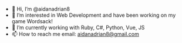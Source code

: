 - 👋 Hi, I’m @aidanadrian8
- 👀 I’m interested in Web Development and have been working on my game Wordsack!
- 🌱 I’m currently working with Ruby, C#, Python, Vue, JS
- 📫 How to reach me email: aidanadrian8@gmail.com

<!---
aidanadrian8/aidanadrian8 is a ✨ special ✨ repository because its `README.md` (this file) appears on your GitHub profile.
You can click the Preview link to take a look at your changes.
--->
